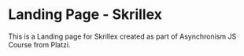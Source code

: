 # Landing Page - Skrillex

This is a Landing page for Skrillex created as part of Asynchronism JS Course from Platzi.
